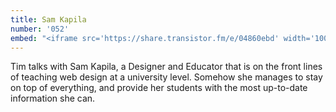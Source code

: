 ```yaml
---
title: Sam Kapila
number: '052'
embed: "<iframe src='https://share.transistor.fm/e/04860ebd' width='100%' height='180' frameborder='0' scrolling='no' seamless='true'></iframe>"
---
```


Tim talks with Sam Kapila, a Designer and Educator that is on the front lines of teaching web design at a university level. Somehow she manages to stay on top of everything, and provide her students with the most up-to-date information she can.
